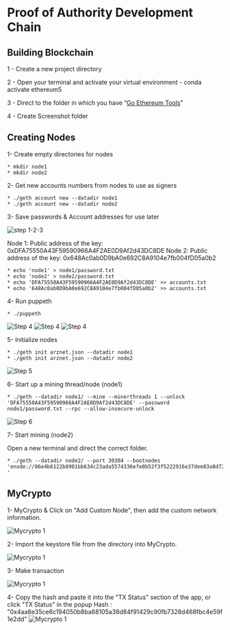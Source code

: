 # Proof of Authority Development Chain

## Building Blockchain

1 - Create  a new project directory 

2 - Open your terminal and activate your virtual environment - conda activate ethereum5

3 - Direct to the folder in which you have “[Go Ethereum Tools](https://geth.ethereum.org/downloads/)"

4 - Create Screenshot folder


## Creating Nodes

1- Create empty directories for nodes

    * mkdir node1 
    * mkdir node2

2- Get new accounts numbers from nodes to use as signers

    * ./geth account new --datadir node1
    * ./geth account new --datadir node2
    
3- Save passwords & Account addresses for use later

 ![step 1-2-3](https://github.com/arzuisiktopbas/18-Blockchain/blob/main/Screenshot/1.png)
 
Node 1: Public address of the key:   0xDFA75550A43F59590966A4F2AE0D9Af2d43DC8DE
Node 2: Public address of the key:   0x648Ac0ab0D9bA0e692C8A9104e7fb004fD05a0b2

    * echo 'node1' > node1/password.txt
    * echo 'node2' > node2/password.txt
    * echo 'DFA75550A43F59590966A4F2AE0D9Af2d43DC8DE' >> accounts.txt
    * echo '648Ac0ab0D9bA0e692C8A9104e7fb004fD05a0b2' >> accounts.txt
 
4- Run puppeth

    * ./puppeth
     
   ![Step 4](https://github.com/arzuisiktopbas/18-Blockchain/blob/main/Screenshot/3.png)
   ![Step 4](https://github.com/arzuisiktopbas/18-Blockchain/blob/main/Screenshot/4.png)
   ![Step 4](https://github.com/arzuisiktopbas/18-Blockchain/blob/main/Screenshot/5.png)
   
5- Initialize nodes 
    
    * ./geth init arznet.json --datadir node1
    * ./geth init arznet.json --datadir node2
   
   ![Step 5](https://github.com/arzuisiktopbas/18-Blockchain/blob/main/Screenshot/6.png)

6- Start up a mining thread/node (node1)
       
    * ./geth --datadir node1/ --mine --minerthreads 1 --unlock 'DFA75550A43F59590966A4F2AE0D9Af2d43DC8DE' --password node1/password.txt --rpc --allow-insecure-unlock
    
    
   ![Step 6](https://github.com/arzuisiktopbas/18-Blockchain/blob/main/Screenshot/7.png) 
   
7- Start mining (node2)

   Open a new terminal and direct the correct folder.

    * ./geth --datadir node2/ --port 30304 --bootnodes 'enode://86e4b6122b8901bb634c23ada5574336efe0b52f3f5222916e37dee83a8d7218a720ce612adf4897b881c7bb556355cbd6575a6000aec48e270170b75b716e6d@127.0.0.1:30303 '
 
## MyCrypto

1- MyCrypto & Click on "Add Custom Node", then add the custom network information.
   
   ![Mycrypto 1](https://github.com/arzuisiktopbas/18-Blockchain/blob/main/Screenshot/9.png) 

2- Import the keystore file from the directory into MyCrypto.

   ![Mycrypto 1](https://github.com/arzuisiktopbas/18-Blockchain/blob/main/Screenshot/10.png) 

3- Make transaction
   
   ![Mycrypto 1](https://github.com/arzuisiktopbas/18-Blockchain/blob/main/Screenshot/11.png) 

4- Copy the hash and paste it into the "TX Status" section of the app, or click "TX Status" in the popup
    Hash : "0x4aa8e35ce6c194050b8ba68105a38d84f91429c90fb7328d468fbc4e59f1e2dd"
   ![Mycrypto 1](https://github.com/arzuisiktopbas/18-Blockchain/blob/main/Screenshot/14.png) 
